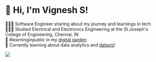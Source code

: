 <!-- Level 3: Add custom code -->

# 👋 Hi, I'm Vignesh S!
👩🏻‍💻 Software Engineer sharing about my journey and learnings in tech<br/>
👩🏻‍🎓 Studied Electrical and Electronics Engineering at the St.Joseph's College of Engineering, Chennai, IN<br/>
🌷 #learninginpublic in my [digital garden](https://magdelinehuang.com/)<br/>
💭 Currently learning about data analytics and [dataviz](https://pudding.cool/2018/08/pockets/)!<br/>

<!-- GitHub stats from https://github.com/anuraghazra/github-readme-stats -->
![](https://github-readme-stats.vercel.app/api?username=vigneshvicky97&theme=radical&hide_border=false&include_all_commits=true&count_private=true)<br/>


